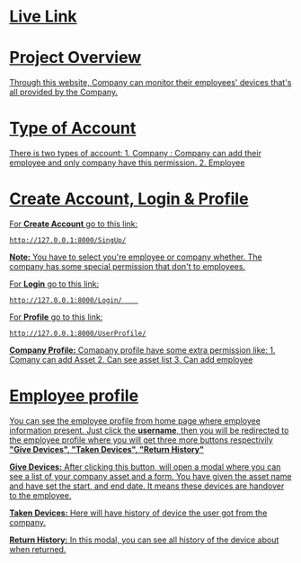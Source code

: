 # <a href="">Live Link

# Project Overview

Through this website, Company can monitor their employees' devices that's all provided by the Company.

# Type of Account

There is two types of account:
    1. Company : Company can add their employee and only company have this permission.
    2. Employee

# Create Account, Login & Profile

For <b>Create Account</b> go to this link:

    http://127.0.0.1:8000/SingUp/

<b>Note:</b> You have to select you're employee or company whether. The company has some special permission that don't to employees.

For <b>Login</b> go to this link:

    http://127.0.0.1:8000/Login/    

For <b>Profile</b> go to this link:

    http://127.0.0.1:8000/UserProfile/

<b>Company Profile:</b> Comapany profile have some extra permission like:
    1. Comany can add Asset
    2. Can see asset list
    3. Can add employee

# Employee profile

You can see the employee profile from home page where employee information present. Just click the <b>username</b>, then you will be redirected to the employee profile where you will get three more buttons respectivily <b>"Give Devices", "Taken Devices", "Return History"</b>

<b>Give Devices:</b> After clicking this button, will open a modal where you can see a list of your company asset and a form. You have given the asset name and have set the start, and end date. It means these devices are handover to the employee. 

<b>Taken Devices:</b> Here will have history of device the user got from the company.

<b>Return History:</b> In this modal, you can see all history of the device about when returned.







